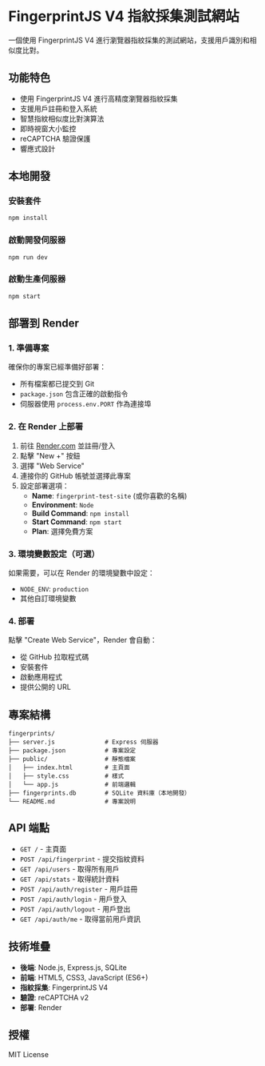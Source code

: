 # FingerprintJS V4 指紋採集測試網站

一個使用 FingerprintJS V4 進行瀏覽器指紋採集的測試網站，支援用戶識別和相似度比對。

## 功能特色

- 使用 FingerprintJS V4 進行高精度瀏覽器指紋採集
- 支援用戶註冊和登入系統
- 智慧指紋相似度比對演算法
- 即時視窗大小監控
- reCAPTCHA 驗證保護
- 響應式設計

## 本地開發

### 安裝套件
```bash
npm install
```

### 啟動開發伺服器
```bash
npm run dev
```

### 啟動生產伺服器
```bash
npm start
```

## 部署到 Render

### 1. 準備專案
確保你的專案已經準備好部署：
- 所有檔案都已提交到 Git
- `package.json` 包含正確的啟動指令
- 伺服器使用 `process.env.PORT` 作為連接埠

### 2. 在 Render 上部署

1. 前往 [Render.com](https://render.com) 並註冊/登入
2. 點擊 "New +" 按鈕
3. 選擇 "Web Service"
4. 連接你的 GitHub 帳號並選擇此專案
5. 設定部署選項：
   - **Name**: `fingerprint-test-site` (或你喜歡的名稱)
   - **Environment**: `Node`
   - **Build Command**: `npm install`
   - **Start Command**: `npm start`
   - **Plan**: 選擇免費方案

### 3. 環境變數設定（可選）
如果需要，可以在 Render 的環境變數中設定：
- `NODE_ENV`: `production`
- 其他自訂環境變數

### 4. 部署
點擊 "Create Web Service"，Render 會自動：
- 從 GitHub 拉取程式碼
- 安裝套件
- 啟動應用程式
- 提供公開的 URL

## 專案結構

```
fingerprints/
├── server.js              # Express 伺服器
├── package.json           # 專案設定
├── public/                # 靜態檔案
│   ├── index.html         # 主頁面
│   ├── style.css          # 樣式
│   └── app.js             # 前端邏輯
├── fingerprints.db        # SQLite 資料庫（本地開發）
└── README.md              # 專案說明
```

## API 端點

- `GET /` - 主頁面
- `POST /api/fingerprint` - 提交指紋資料
- `GET /api/users` - 取得所有用戶
- `GET /api/stats` - 取得統計資料
- `POST /api/auth/register` - 用戶註冊
- `POST /api/auth/login` - 用戶登入
- `POST /api/auth/logout` - 用戶登出
- `GET /api/auth/me` - 取得當前用戶資訊

## 技術堆疊

- **後端**: Node.js, Express.js, SQLite
- **前端**: HTML5, CSS3, JavaScript (ES6+)
- **指紋採集**: FingerprintJS V4
- **驗證**: reCAPTCHA v2
- **部署**: Render

## 授權

MIT License
